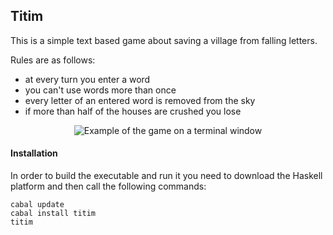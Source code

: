## Titim

This is a simple text based game about saving a village from falling letters.

Rules are as follows:

 - at every turn you enter a word
 - you can't use words more than once
 - every letter of an entered word is removed from the sky
 - if more than half of the houses are crushed you lose

<p align="center">
    <img src="http://i.imgur.com/FrUM2yh.png" alt="Example of the game on a terminal window"/>
</p>

#### Installation

In order to build the executable and run it you need to download the Haskell platform and then
call the following commands:

```
cabal update
cabal install titim
titim
```
